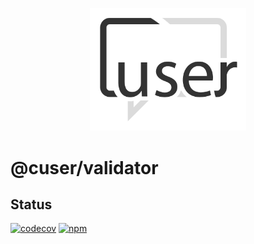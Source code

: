 <p align="center">
  <a href="./"><img width="250" src="https://raw.githubusercontent.com/rubeniskov/cuser/master/docs/logo.svg" alt="cuser logo" /></a>
</p>

# @cuser/validator

## Status
[![codecov](https://codecov.io/gh/rubeniskov/cuser/branch/master/graph/badge.svg?flag=validator)](https://codecov.io/gh/rubeniskov/cuser)
[![npm](https://img.shields.io/npm/v/@cuser/validator.svg)](https://www.npmjs.com/package/@cuser/validator)



